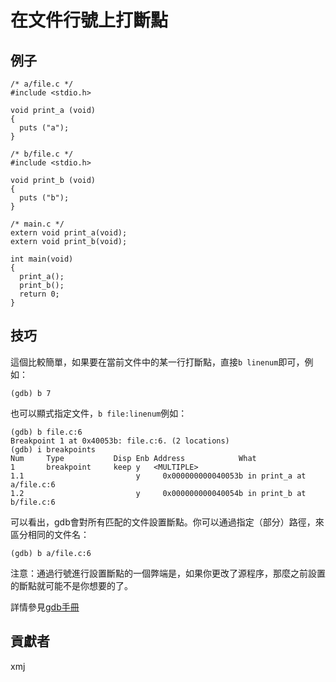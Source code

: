 # 在文件行號上打斷點

## 例子

	/* a/file.c */
	#include <stdio.h>
	
	void print_a (void)
	{
	  puts ("a");
	}
	
	/* b/file.c */
	#include <stdio.h>
	
	void print_b (void)
	{
	  puts ("b");
	}
	
	/* main.c */
	extern void print_a(void);
	extern void print_b(void);
	
	int main(void)
	{
	  print_a();
	  print_b();
	  return 0;
	}

## 技巧

這個比較簡單，如果要在當前文件中的某一行打斷點，直接`b linenum`即可，例如：

	(gdb) b 7

也可以顯式指定文件，`b file:linenum`例如：

	(gdb) b file.c:6
	Breakpoint 1 at 0x40053b: file.c:6. (2 locations)
	(gdb) i breakpoints 
	Num     Type           Disp Enb Address            What
	1       breakpoint     keep y   <MULTIPLE>         
	1.1                         y     0x000000000040053b in print_a at a/file.c:6
	1.2                         y     0x000000000040054b in print_b at b/file.c:6

可以看出，gdb會對所有匹配的文件設置斷點。你可以通過指定（部分）路徑，來區分相同的文件名：

	(gdb) b a/file.c:6

注意：通過行號進行設置斷點的一個弊端是，如果你更改了源程序，那麼之前設置的斷點就可能不是你想要的了。

詳情參見[gdb手冊](https://sourceware.org/gdb/onlinedocs/gdb/Specify-Location.html#Specify-Location)

## 貢獻者

xmj


